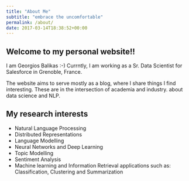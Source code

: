 ```yaml
---
title: "About Me"
subtitle: "embrace the uncomfortable"
permalink: /about/
date: 2017-03-14T18:38:52+00:00
---
```


## Welcome to my personal website!!

I am Georgios Balikas :-) 
Currntly, I am working as a Sr. Data Scientist for Salesforce in Grenoble, France.

The website aims to serve mostly as a blog, where I share things I find interesting. 
These are in the intersection of academia and industry. about data science and NLP. 

## My research interests
- Natural Language Processing
- Distributed Representations
- Language Modelling
- Neural Networks and Deep Learning
- Topic Modelling
- Sentiment Analysis
- Machine learning and Information Retrieval applications such as: Classification, Clustering and Summarization

